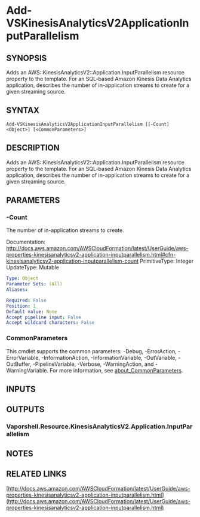 # Add-VSKinesisAnalyticsV2ApplicationInputParallelism

## SYNOPSIS
Adds an AWS::KinesisAnalyticsV2::Application.InputParallelism resource property to the template.
For an SQL-based Amazon Kinesis Data Analytics application, describes the number of in-application streams to create for a given streaming source.

## SYNTAX

```
Add-VSKinesisAnalyticsV2ApplicationInputParallelism [[-Count] <Object>] [<CommonParameters>]
```

## DESCRIPTION
Adds an AWS::KinesisAnalyticsV2::Application.InputParallelism resource property to the template.
For an SQL-based Amazon Kinesis Data Analytics application, describes the number of in-application streams to create for a given streaming source.

## PARAMETERS

### -Count
The number of in-application streams to create.

Documentation: http://docs.aws.amazon.com/AWSCloudFormation/latest/UserGuide/aws-properties-kinesisanalyticsv2-application-inputparallelism.html#cfn-kinesisanalyticsv2-application-inputparallelism-count
PrimitiveType: Integer
UpdateType: Mutable

```yaml
Type: Object
Parameter Sets: (All)
Aliases:

Required: False
Position: 1
Default value: None
Accept pipeline input: False
Accept wildcard characters: False
```

### CommonParameters
This cmdlet supports the common parameters: -Debug, -ErrorAction, -ErrorVariable, -InformationAction, -InformationVariable, -OutVariable, -OutBuffer, -PipelineVariable, -Verbose, -WarningAction, and -WarningVariable. For more information, see [about_CommonParameters](http://go.microsoft.com/fwlink/?LinkID=113216).

## INPUTS

## OUTPUTS

### Vaporshell.Resource.KinesisAnalyticsV2.Application.InputParallelism
## NOTES

## RELATED LINKS

[http://docs.aws.amazon.com/AWSCloudFormation/latest/UserGuide/aws-properties-kinesisanalyticsv2-application-inputparallelism.html](http://docs.aws.amazon.com/AWSCloudFormation/latest/UserGuide/aws-properties-kinesisanalyticsv2-application-inputparallelism.html)

